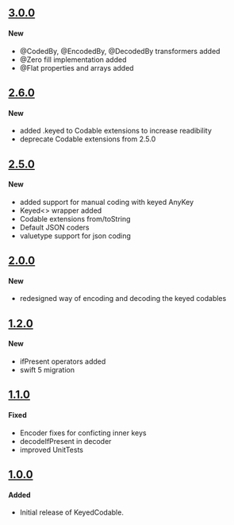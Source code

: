 ## [3.0.0](https://github.com/dgrzeszczak/KeyedCodable/releases/tag/3.0.0)

#### New
- @CodedBy, @EncodedBy, @DecodedBy transformers added
- @Zero fill implementation added
- @Flat properties and arrays added


## [2.6.0](https://github.com/dgrzeszczak/KeyedCodable/releases/tag/2.6.0)

#### New
- added .keyed to Codable extensions to increase readibility
- deprecate Codable extensions from 2.5.0

## [2.5.0](https://github.com/dgrzeszczak/KeyedCodable/releases/tag/2.5.0)

#### New
- added support for manual coding with keyed AnyKey 
- Keyed<> wrapper added 
- Codable extensions from/toString
- Default JSON coders
- valuetype support for json coding

## [2.0.0](https://github.com/dgrzeszczak/KeyedCodable/releases/tag/2.0.0)

#### New
- redesigned way of encoding and decoding the keyed codables


## [1.2.0](https://github.com/dgrzeszczak/KeyedCodable/releases/tag/1.2.0)

#### New
- ifPresent operators added
- swift 5 migration

## [1.1.0](https://github.com/dgrzeszczak/KeyedCodable/releases/tag/v1.1.0)

#### Fixed
- Encoder fixes for conficting inner keys
- decodeIfPresent in decoder
- improved UnitTests

## [1.0.0](https://github.com/dgrzeszczak/KeyedCodable/releases/tag/v1.0.0)

#### Added
- Initial release of KeyedCodable.
